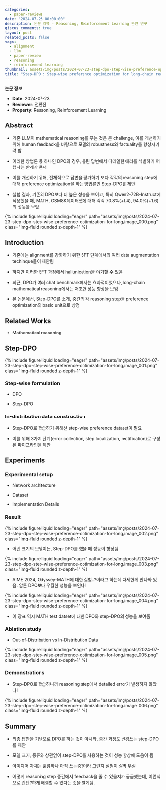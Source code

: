 ```yaml
---
categories:
  - paper-reviews
date: "2024-07-23 00:00:00"
description: 논문 리뷰 - Reasoning, Reinforcement Learning 관련 연구
giscus_comments: true
layout: post
related_posts: false
tags:
  - alignment
  - llm
  - paper-review
  - reasoning
  - reinforcement learning
thumbnail: assets/img/posts/2024-07-23-step-dpo-step-wise-preference-optimization-for-long/thumbnail.jpg
title: "Step-DPO : Step-wise preference optimization for long-chain reasoning of LLMs"
---
```


**논문 정보**

- **Date**: 2024-07-23
- **Reviewer**: 전민진
- **Property**: Reasoning, Reinforcement Learning

## Abstract

- 기존 LLM이 mathematical reasoning를 푸는 것은 큰 challenge, 이를 개선하기 위해 human feedback을 바탕으로 모델의 robustness와 factuality를 향상시키려 함

- 이러한 방법론 중 하나인 DPO의 경우, 틀린 답변에서 디테일한 에러를 식별하기 어렵다는 한계가 존재

- 이를 개선하기 위해, 전체적으로 답변을 평가하기 보다 각각의 reasoning step에 대해 preference optimization을 하는 방법론인 Step-DPO를 제안

- 실험 결과, 기존의 DPO보다 더 높은 성능을 보이고, 특히 Qwen2-72B-Instruct에 적용했을 때, MATH, GSM8K데이터셋에 대해 각각 70.8%(+1.4), 94.0%(+1.6)의 성능을 보임

{% include figure.liquid loading="eager" path="assets/img/posts/2024-07-23-step-dpo-step-wise-preference-optimization-for-long/image_000.png" class="img-fluid rounded z-depth-1" %}

## Introduction

- 기존에는 alignment를 강화하기 위한 SFT 단계에서의 여러 data augmentation techinque들이 제안됨

- 하지만 이러한 SFT 과정에서 hallunication을 야기할 수 있음

- 최근, DPO가 여러 chat benchmark에서는 효과적이었으나, long-chain mathematical reasoning에서는 저조한 성능 향상을 보임

- 본 논문에선, Step-DPO를 소개, 중간의 각 reasoning step을 preference optimization의 basic unit으로 상정

## Related Works

- Mathematical reasoning

## Step-DPO

{% include figure.liquid loading="eager" path="assets/img/posts/2024-07-23-step-dpo-step-wise-preference-optimization-for-long/image_001.png" class="img-fluid rounded z-depth-1" %}

### Step-wise formulation

- DPO

- Step-DPO

### In-distribution data construction

- Step-DPO로 학습하기 위해선 step-wise preference dataset이 필요

- 이를 위해 3가지 단계(error collection, step localization, rectification)로 구성된 파이프라인을 제안

## Experiments

### Experimental setup

- Network architecture

- Dataset

- Implementation Details

### Result

{% include figure.liquid loading="eager" path="assets/img/posts/2024-07-23-step-dpo-step-wise-preference-optimization-for-long/image_002.png" class="img-fluid rounded z-depth-1" %}

- 어떤 크기의 모델이든, Step-DPO를 했을 때 성능이 향상됨

{% include figure.liquid loading="eager" path="assets/img/posts/2024-07-23-step-dpo-step-wise-preference-optimization-for-long/image_003.png" class="img-fluid rounded z-depth-1" %}

- AIME 2024, Odyssey-MATH에 대한 실험..?이라고 하는데 자세한게 안나와 있음. 암튼 DPO보다 우월한 성능을 보인다!

{% include figure.liquid loading="eager" path="assets/img/posts/2024-07-23-step-dpo-step-wise-preference-optimization-for-long/image_004.png" class="img-fluid rounded z-depth-1" %}

- 이 장표 역시 MATH test datset에 대한 DPO와 step-DPO의 성능을 보여줌

### Ablation study

- Out-of-Distribution vs In-Distribution Data

{% include figure.liquid loading="eager" path="assets/img/posts/2024-07-23-step-dpo-step-wise-preference-optimization-for-long/image_005.png" class="img-fluid rounded z-depth-1" %}

### Demonstrations

- Step-DPO로 학습하니까 reasoning step에서 detailed error가 발생하지 않았다!

{% include figure.liquid loading="eager" path="assets/img/posts/2024-07-23-step-dpo-step-wise-preference-optimization-for-long/image_006.png" class="img-fluid rounded z-depth-1" %}

## Summary

- 최종 답만을 기반으로 DPO를 하는 것이 아니라, 중간 과정도 신경쓰는 step-DPO를 제안

- 모델 크기, 종류와 상관없이 step-DPO를 사용하는 것이 성능 향상에 도움이 됨

- 아이디어 자체는 훌륭하나 아직 쓰는중?이라 그런지 실험이 살짝 부실

- 어떻게 reasoning step 중간에서 feedback을 줄 수 있을지가 궁금했는데, 이런식으로 간단?하게 해결할 수 있다는 것을 알게됨.
